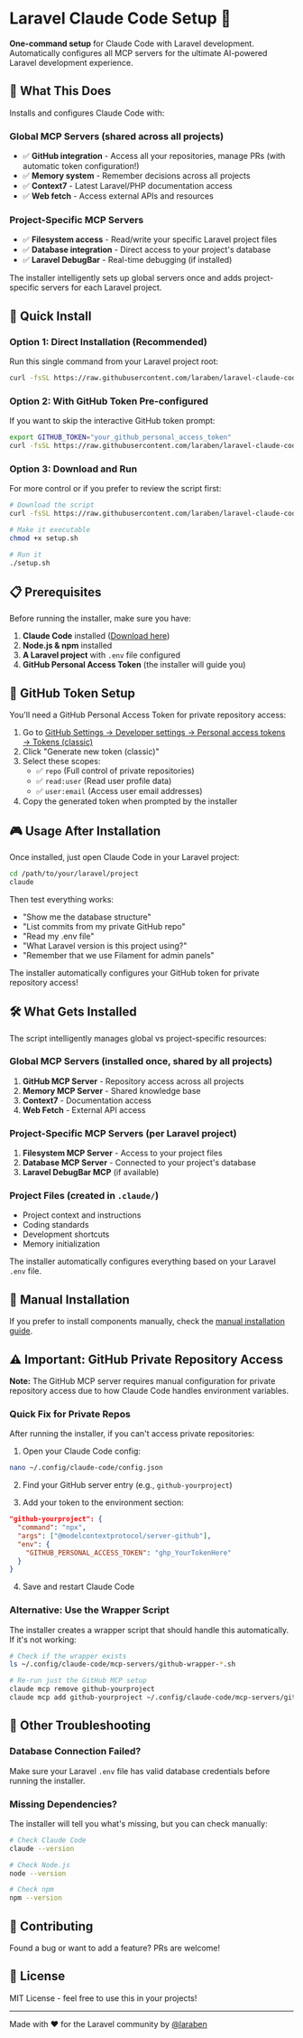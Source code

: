 # Laravel Claude Code Setup 🚀

**One-command setup** for Claude Code with Laravel development. Automatically configures all MCP servers for the ultimate AI-powered Laravel development experience.

## 🎯 What This Does

Installs and configures Claude Code with:

### Global MCP Servers (shared across all projects)
- ✅ **GitHub integration** - Access all your repositories, manage PRs (with automatic token configuration!)
- ✅ **Memory system** - Remember decisions across all projects
- ✅ **Context7** - Latest Laravel/PHP documentation access
- ✅ **Web fetch** - Access external APIs and resources

### Project-Specific MCP Servers
- ✅ **Filesystem access** - Read/write your specific Laravel project files
- ✅ **Database integration** - Direct access to your project's database
- ✅ **Laravel DebugBar** - Real-time debugging (if installed)

The installer intelligently sets up global servers once and adds project-specific servers for each Laravel project.

## 🚀 Quick Install

### Option 1: Direct Installation (Recommended)

Run this single command from your Laravel project root:

```bash
curl -fsSL https://raw.githubusercontent.com/laraben/laravel-claude-code-setup/main/install.sh | bash
```

### Option 2: With GitHub Token Pre-configured

If you want to skip the interactive GitHub token prompt:

```bash
export GITHUB_TOKEN="your_github_personal_access_token"
curl -fsSL https://raw.githubusercontent.com/laraben/laravel-claude-code-setup/main/install.sh | bash
```

### Option 3: Download and Run

For more control or if you prefer to review the script first:

```bash
# Download the script
curl -fsSL https://raw.githubusercontent.com/laraben/laravel-claude-code-setup/main/install.sh -o setup.sh

# Make it executable
chmod +x setup.sh

# Run it
./setup.sh
```

## 📋 Prerequisites

Before running the installer, make sure you have:

1. **Claude Code** installed ([Download here](https://claude.ai/code))
2. **Node.js & npm** installed
3. **A Laravel project** with `.env` file configured
4. **GitHub Personal Access Token** (the installer will guide you)

## 🔑 GitHub Token Setup

You'll need a GitHub Personal Access Token for private repository access:

1. Go to [GitHub Settings → Developer settings → Personal access tokens → Tokens (classic)](https://github.com/settings/tokens)
2. Click "Generate new token (classic)"
3. Select these scopes:
   - ✅ `repo` (Full control of private repositories)
   - ✅ `read:user` (Read user profile data)
   - ✅ `user:email` (Access user email addresses)
4. Copy the generated token when prompted by the installer

## 🎮 Usage After Installation

Once installed, just open Claude Code in your Laravel project:

```bash
cd /path/to/your/laravel/project
claude
```

Then test everything works:

- "Show me the database structure"
- "List commits from my private GitHub repo"
- "Read my .env file"
- "What Laravel version is this project using?"
- "Remember that we use Filament for admin panels"

The installer automatically configures your GitHub token for private repository access!

## 🛠️ What Gets Installed

The script intelligently manages global vs project-specific resources:

### Global MCP Servers (installed once, shared by all projects)
1. **GitHub MCP Server** - Repository access across all projects
2. **Memory MCP Server** - Shared knowledge base
3. **Context7** - Documentation access 
4. **Web Fetch** - External API access

### Project-Specific MCP Servers (per Laravel project)
1. **Filesystem MCP Server** - Access to your project files
2. **Database MCP Server** - Connected to your project's database
3. **Laravel DebugBar MCP** (if available)

### Project Files (created in `.claude/`)
- Project context and instructions
- Coding standards
- Development shortcuts
- Memory initialization

The installer automatically configures everything based on your Laravel `.env` file.

## 🔧 Manual Installation

If you prefer to install components manually, check the [manual installation guide](docs/MANUAL_INSTALL.md).

## ⚠️ Important: GitHub Private Repository Access

**Note:** The GitHub MCP server requires manual configuration for private repository access due to how Claude Code handles environment variables.

### Quick Fix for Private Repos

After running the installer, if you can't access private repositories:

1. Open your Claude Code config:
```bash
nano ~/.config/claude-code/config.json
```

2. Find your GitHub server entry (e.g., `github-yourproject`)

3. Add your token to the environment section:
```json
"github-yourproject": {
  "command": "npx",
  "args": ["@modelcontextprotocol/server-github"],
  "env": {
    "GITHUB_PERSONAL_ACCESS_TOKEN": "ghp_YourTokenHere"
  }
}
```

4. Save and restart Claude Code

### Alternative: Use the Wrapper Script

The installer creates a wrapper script that should handle this automatically. If it's not working:

```bash
# Check if the wrapper exists
ls ~/.config/claude-code/mcp-servers/github-wrapper-*.sh

# Re-run just the GitHub MCP setup
claude mcp remove github-yourproject
claude mcp add github-yourproject ~/.config/claude-code/mcp-servers/github-wrapper-yourproject.sh
```

## 🐛 Other Troubleshooting

### Database Connection Failed?

Make sure your Laravel `.env` file has valid database credentials before running the installer.

### Missing Dependencies?

The installer will tell you what's missing, but you can check manually:
```bash
# Check Claude Code
claude --version

# Check Node.js
node --version

# Check npm
npm --version
```

## 🤝 Contributing

Found a bug or want to add a feature? PRs are welcome!

## 📝 License

MIT License - feel free to use this in your projects!

---

Made with ❤️ for the Laravel community by [@laraben](https://github.com/laraben)